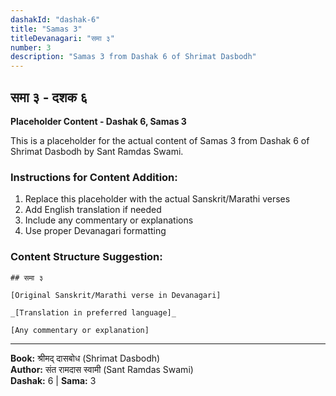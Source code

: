 ```yaml
---
dashakId: "dashak-6"
title: "Samas 3"
titleDevanagari: "समा ३"
number: 3
description: "Samas 3 from Dashak 6 of Shrimat Dasbodh"
---
```


## समा ३ - दशक ६

<!-- TODO: Add the actual Sanskrit/Marathi content here -->

**Placeholder Content - Dashak 6, Samas 3**

This is a placeholder for the actual content of Samas 3 from Dashak 6 of Shrimat Dasbodh by Sant Ramdas Swami.

### Instructions for Content Addition:
1. Replace this placeholder with the actual Sanskrit/Marathi verses
2. Add English translation if needed
3. Include any commentary or explanations
4. Use proper Devanagari formatting

### Content Structure Suggestion:
```
## समा ३

[Original Sanskrit/Marathi verse in Devanagari]

_[Translation in preferred language]_

[Any commentary or explanation]
```

---
**Book:** श्रीमद् दासबोध (Shrimat Dasbodh)  
**Author:** संत रामदास स्वामी (Sant Ramdas Swami)  
**Dashak:** 6 | **Sama:** 3
